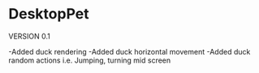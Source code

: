# DesktopPet
VERSION 0.1

-Added duck rendering
-Added duck horizontal movement
-Added duck random actions i.e. Jumping, turning mid screen

